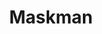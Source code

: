 ---
title: Maskman
category: paintings
series: tokyo
year: 2012
image: maskman.jpg
size: 
materials: oil on canvas
---